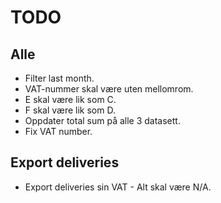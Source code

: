 

# TODO

## Alle

* Filter last month.
* VAT-nummer skal være uten mellomrom.
* E skal være lik som C.
* F skal være lik som D.
* Oppdater total sum på alle 3 datasett.
* Fix VAT number.

## Export deliveries
* Export deliveries sin VAT - Alt skal være N/A.

